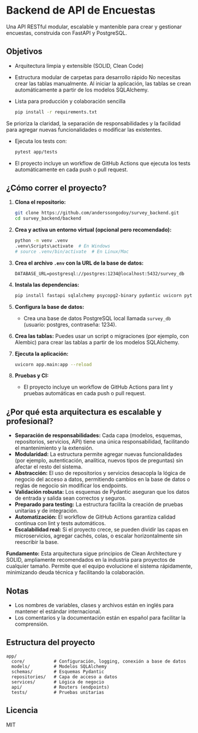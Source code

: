 

# Backend de API de Encuestas

Una API RESTful modular, escalable y mantenible para crear y gestionar encuestas, construida con FastAPI y PostgreSQL.

## Objetivos
- Arquitectura limpia y extensible (SOLID, Clean Code)
- Estructura modular de carpetas para desarrollo rápido
   No necesitas crear las tablas manualmente. Al iniciar la aplicación, las tablas se crean automáticamente a partir de los modelos SQLAlchemy.
- Lista para producción y colaboración sencilla

   ```bash
   pip install -r requirements.txt
   ```
Se prioriza la claridad, la separación de responsabilidades y la facilidad para agregar nuevas funcionalidades o modificar las existentes.


   - Ejecuta los tests con:
     ```bash
     pytest app/tests
     ```
   - El proyecto incluye un workflow de GitHub Actions que ejecuta los tests automáticamente en cada push o pull request.
## ¿Cómo correr el proyecto?

1. **Clona el repositorio:**
   ```bash
   git clone https://github.com/anderssongodoy/survey_backend.git
   cd survey_backend/backend
   ```

2. **Crea y activa un entorno virtual (opcional pero recomendado):**
   ```bash
   python -m venv .venv
   .venv\Scripts\activate  # En Windows
   # source .venv/bin/activate  # En Linux/Mac
   ```

3. **Crea el archivo `.env` con la URL de la base de datos:**
   ```env
   DATABASE_URL=postgresql://postgres:1234@localhost:5432/survey_db
   ```

4. **Instala las dependencias:**
   ```bash
   pip install fastapi sqlalchemy psycopg2-binary pydantic uvicorn python-dotenv
   ```

5. **Configura la base de datos:**
   - Crea una base de datos PostgreSQL local llamada `survey_db` (usuario: postgres, contraseña: 1234).

6. **Crea las tablas:**
   Puedes usar un script o migraciones (por ejemplo, con Alembic) para crear las tablas a partir de los modelos SQLAlchemy.

7. **Ejecuta la aplicación:**
   ```bash
   uvicorn app.main:app --reload
   ```

8. **Pruebas y CI:**
   - El proyecto incluye un workflow de GitHub Actions para lint y pruebas automáticas en cada push o pull request.

## ¿Por qué esta arquitectura es escalable y profesional?

- **Separación de responsabilidades:** Cada capa (modelos, esquemas, repositorios, servicios, API) tiene una única responsabilidad, facilitando el mantenimiento y la extensión.
- **Modularidad:** La estructura permite agregar nuevas funcionalidades (por ejemplo, autenticación, analítica, nuevos tipos de preguntas) sin afectar el resto del sistema.
- **Abstracción:** El uso de repositorios y servicios desacopla la lógica de negocio del acceso a datos, permitiendo cambios en la base de datos o reglas de negocio sin modificar los endpoints.
- **Validación robusta:** Los esquemas de Pydantic aseguran que los datos de entrada y salida sean correctos y seguros.
- **Preparado para testing:** La estructura facilita la creación de pruebas unitarias y de integración.
- **Automatización:** El workflow de GitHub Actions garantiza calidad continua con lint y tests automáticos.
- **Escalabilidad real:** Si el proyecto crece, se pueden dividir las capas en microservicios, agregar cachés, colas, o escalar horizontalmente sin reescribir la base.

**Fundamento:**
Esta arquitectura sigue principios de Clean Architecture y SOLID, ampliamente recomendados en la industria para proyectos de cualquier tamaño. Permite que el equipo evolucione el sistema rápidamente, minimizando deuda técnica y facilitando la colaboración.

## Notas
- Los nombres de variables, clases y archivos están en inglés para mantener el estándar internacional.
- Los comentarios y la documentación están en español para facilitar la comprensión.

## Estructura del proyecto

```
app/
  core/           # Configuración, logging, conexión a base de datos
  models/         # Modelos SQLAlchemy
  schemas/        # Esquemas Pydantic
  repositories/   # Capa de acceso a datos
  services/       # Lógica de negocio
  api/            # Routers (endpoints)
  tests/          # Pruebas unitarias
```

## Licencia
MIT
